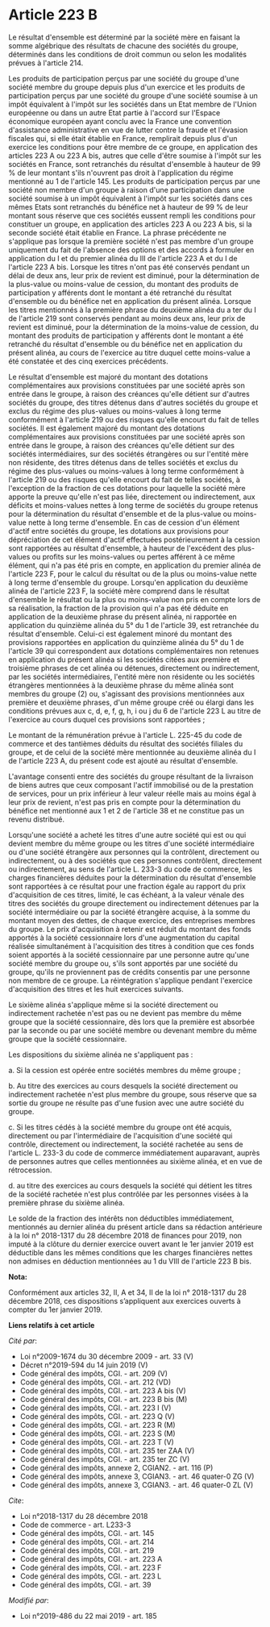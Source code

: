 # Article 223 B

Le résultat d'ensemble est déterminé par la société mère en faisant la somme algébrique des résultats de chacune des sociétés
du groupe, déterminés dans les conditions de droit commun ou selon les modalités prévues à l'article 214.

Les produits de participation perçus par une société du groupe d'une société membre du groupe depuis plus d'un exercice et
les produits de participation perçus par une société du groupe d'une société soumise à un impôt équivalent à l'impôt sur les
sociétés dans un Etat membre de l'Union européenne ou dans un autre Etat partie à l'accord sur l'Espace économique européen
ayant conclu avec la France une convention d'assistance administrative en vue de lutter contre la fraude et l'évasion
fiscales qui, si elle était établie en France, remplirait depuis plus d'un exercice les conditions pour être membre de ce
groupe, en application des articles 223 A ou 223 A bis, autres que celle d'être soumise à l'impôt sur les sociétés en France,
sont retranchés du résultat d'ensemble à hauteur de 99 % de leur montant s'ils n'ouvrent pas droit à l'application du régime
mentionné au 1 de l'article 145. Les produits de participation perçus par une société non membre d'un groupe à raison d'une
participation dans une société soumise à un impôt équivalent à l'impôt sur les sociétés dans ces mêmes Etats sont retranchés
du bénéfice net à hauteur de 99 % de leur montant sous réserve que ces sociétés eussent rempli les conditions pour constituer
un groupe, en application des articles 223 A ou 223 A bis, si la seconde société était établie en France. La phrase
précédente ne s'applique pas lorsque la première société n'est pas membre d'un groupe uniquement du fait de l'absence des
options et des accords à formuler en application du I et du premier alinéa du III de l'article 223 A et du I de l'article 223
A bis. Lorsque les titres n'ont pas été conservés pendant un délai de deux ans, leur prix de revient est diminué, pour la
détermination de la plus-value ou moins-value de cession, du montant des produits de participation y afférents dont le
montant a été retranché du résultat d'ensemble ou du bénéfice net en application du présent alinéa. Lorsque les titres
mentionnés à la première phrase du deuxième alinéa du a ter du I de l'article 219 sont conservés pendant au moins deux ans,
leur prix de revient est diminué, pour la détermination de la moins-value de cession, du montant des produits de
participation y afférents dont le montant a été retranché du résultat d'ensemble ou du bénéfice net en application du présent
alinéa, au cours de l'exercice au titre duquel cette moins-value a été constatée et des cinq exercices précédents.

Le résultat d'ensemble est majoré du montant des dotations complémentaires aux provisions constituées par une société après
son entrée dans le groupe, à raison des créances qu'elle détient sur d'autres sociétés du groupe, des titres détenus dans
d'autres sociétés du groupe et exclus du régime des plus-values ou moins-values à long terme conformément à l'article 219 ou
des risques qu'elle encourt du fait de telles sociétés. Il est également majoré du montant des dotations complémentaires aux
provisions constituées par une société après son entrée dans le groupe, à raison des créances qu'elle détient sur des
sociétés intermédiaires, sur des sociétés étrangères ou sur l'entité mère non résidente, des titres détenus dans de telles
sociétés et exclus du régime des plus-values ou moins-values à long terme conformément à l'article 219 ou des risques qu'elle
encourt du fait de telles sociétés, à l'exception de la fraction de ces dotations pour laquelle la société mère apporte la
preuve qu'elle n'est pas liée, directement ou indirectement, aux déficits et moins-values nettes à long terme de sociétés du
groupe retenus pour la détermination du résultat d'ensemble et de la plus-value ou moins-value nette à long terme d'ensemble.
En cas de cession d'un élément d'actif entre sociétés du groupe, les dotations aux provisions pour dépréciation de cet
élément d'actif effectuées postérieurement à la cession sont rapportées au résultat d'ensemble, à hauteur de l'excédent des
plus-values ou profits sur les moins-values ou pertes afférent à ce même élément, qui n'a pas été pris en compte, en
application du premier alinéa de l'article 223 F, pour le calcul du résultat ou de la plus ou moins-value nette à long terme
d'ensemble du groupe. Lorsqu'en application du deuxième alinéa de l'article 223 F, la société mère comprend dans le résultat
d'ensemble le résultat ou la plus ou moins-value non pris en compte lors de sa réalisation, la fraction de la provision qui
n'a pas été déduite en application de la deuxième phrase du présent alinéa, ni rapportée en application du quinzième alinéa
du 5° du 1 de l'article 39, est retranchée du résultat d'ensemble. Celui-ci est également minoré du montant des provisions
rapportées en application du quinzième alinéa du 5° du 1 de l'article 39 qui correspondent aux dotations complémentaires non
retenues en application du présent alinéa si les sociétés citées aux première et troisième phrases de cet alinéa ou détenues,
directement ou indirectement, par les sociétés intermédiaires, l'entité mère non résidente ou les sociétés étrangères
mentionnées à la deuxième phrase du même alinéa sont membres du groupe (2) ou, s'agissant des provisions mentionnées aux
première et deuxième phrases, d'un même groupe créé ou élargi dans les conditions prévues aux c, d, e, f, g, h, i ou j du 6
de l'article 223 L au titre de l'exercice au cours duquel ces provisions sont rapportées ;

Le montant de la rémunération prévue à l'article L. 225-45 du code de commerce et des tantièmes déduits du résultat des
sociétés filiales du groupe, et de celui de la société mère mentionnée au deuxième alinéa du I de l'article 223 A, du présent
code est ajouté au résultat d'ensemble.

L'avantage consenti entre des sociétés du groupe résultant de la livraison de biens autres que ceux composant l'actif
immobilisé ou de la prestation de services, pour un prix inférieur à leur valeur réelle mais au moins égal à leur prix de
revient, n'est pas pris en compte pour la détermination du bénéfice net mentionné aux 1 et 2 de l'article 38 et ne constitue
pas un revenu distribué.

Lorsqu'une société a acheté les titres d'une autre société qui est ou qui devient membre du même groupe ou les titres d'une
société intermédiaire ou d'une société étrangère aux personnes qui la contrôlent, directement ou indirectement, ou à des
sociétés que ces personnes contrôlent, directement ou indirectement, au sens de l'article L. 233-3 du code de commerce, les
charges financières déduites pour la détermination du résultat d'ensemble sont rapportées à ce résultat pour une fraction
égale au rapport du prix d'acquisition de ces titres, limité, le cas échéant, à la valeur vénale des titres des sociétés du
groupe directement ou indirectement détenues par la société intermédiaire ou par la société étrangère acquise, à la somme du
montant moyen des dettes, de chaque exercice, des entreprises membres du groupe. Le prix d'acquisition à retenir est réduit
du montant des fonds apportés à la société cessionnaire lors d'une augmentation du capital réalisée simultanément à
l'acquisition des titres à condition que ces fonds soient apportés à la société cessionnaire par une personne autre qu'une
société membre du groupe ou, s'ils sont apportés par une société du groupe, qu'ils ne proviennent pas de crédits consentis
par une personne non membre de ce groupe. La réintégration s'applique pendant l'exercice d'acquisition des titres et les huit
exercices suivants.

Le sixième alinéa s'applique même si la société directement ou indirectement rachetée n'est pas ou ne devient pas membre du
même groupe que la société cessionnaire, dès lors que la première est absorbée par la seconde ou par une société membre ou
devenant membre du même groupe que la société cessionnaire.

Les dispositions du sixième alinéa ne s'appliquent pas :

a. Si la cession est opérée entre sociétés membres du même groupe ;

b. Au titre des exercices au cours desquels la société directement ou indirectement rachetée n'est plus membre du groupe,
sous réserve que sa sortie du groupe ne résulte pas d'une fusion avec une autre société du groupe.

c. Si les titres cédés à la société membre du groupe ont été acquis, directement ou par l'intermédiaire de l'acquisition
d'une société qui contrôle, directement ou indirectement, la société rachetée au sens de l'article L. 233-3 du code de
commerce immédiatement auparavant, auprès de personnes autres que celles mentionnées au sixième alinéa, et en vue de
rétrocession.

d. au titre des exercices au cours desquels la société qui détient les titres de la société rachetée n'est plus contrôlée par
les personnes visées à la première phrase du sixième alinéa.

Le solde de la fraction des intérêts non déductibles immédiatement, mentionnés au dernier alinéa du présent article dans sa
rédaction antérieure à la loi n° 2018-1317 du 28 décembre 2018 de finances pour 2019, non imputé à la clôture du dernier
exercice ouvert avant le 1er janvier 2019 est déductible dans les mêmes conditions que les charges financières nettes non
admises en déduction mentionnées au 1 du VIII de l'article 223 B bis.

**Nota:**

Conformément aux articles 32, II, A et 34, II de la loi n° 2018-1317 du 28 décembre 2018, ces dispositions s’appliquent aux
exercices ouverts à compter du 1er janvier 2019.

**Liens relatifs à cet article**

_Cité par_:

  - Loi n°2009-1674 du 30 décembre 2009 - art. 33 (V)
  - Décret n°2019-594 du 14 juin 2019 (V)
  - Code général des impôts, CGI. - art. 209 (V)
  - Code général des impôts, CGI. - art. 212 (VD)
  - Code général des impôts, CGI. - art. 223 A bis (V)
  - Code général des impôts, CGI. - art. 223 B bis (M)
  - Code général des impôts, CGI. - art. 223 I (V)
  - Code général des impôts, CGI. - art. 223 Q (V)
  - Code général des impôts, CGI. - art. 223 R (M)
  - Code général des impôts, CGI. - art. 223 S (M)
  - Code général des impôts, CGI. - art. 223 T (V)
  - Code général des impôts, CGI. - art. 235 ter ZAA (V)
  - Code général des impôts, CGI. - art. 235 ter ZC (V)
  - Code général des impôts, annexe 2, CGIAN2. - art. 116 (P)
  - Code général des impôts, annexe 3, CGIAN3. - art. 46 quater-0 ZG (V)
  - Code général des impôts, annexe 3, CGIAN3. - art. 46 quater-0 ZL (V)

_Cite_:

  - Loi n°2018-1317 du 28 décembre 2018
  - Code de commerce - art. L233-3
  - Code général des impôts, CGI. - art. 145
  - Code général des impôts, CGI. - art. 214
  - Code général des impôts, CGI. - art. 219
  - Code général des impôts, CGI. - art. 223 A
  - Code général des impôts, CGI. - art. 223 F
  - Code général des impôts, CGI. - art. 223 L
  - Code général des impôts, CGI. - art. 39

_Modifié par_:

  - Loi n°2019-486 du 22 mai 2019 - art. 185
